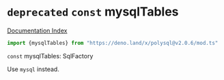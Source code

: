 # `deprecated` `const` mysqlTables

[Documentation Index](../README.md)

```ts
import {mysqlTables} from "https://deno.land/x/polysql@v2.0.6/mod.ts"
```

`const` mysqlTables: SqlFactory

Use `mysql` instead.

